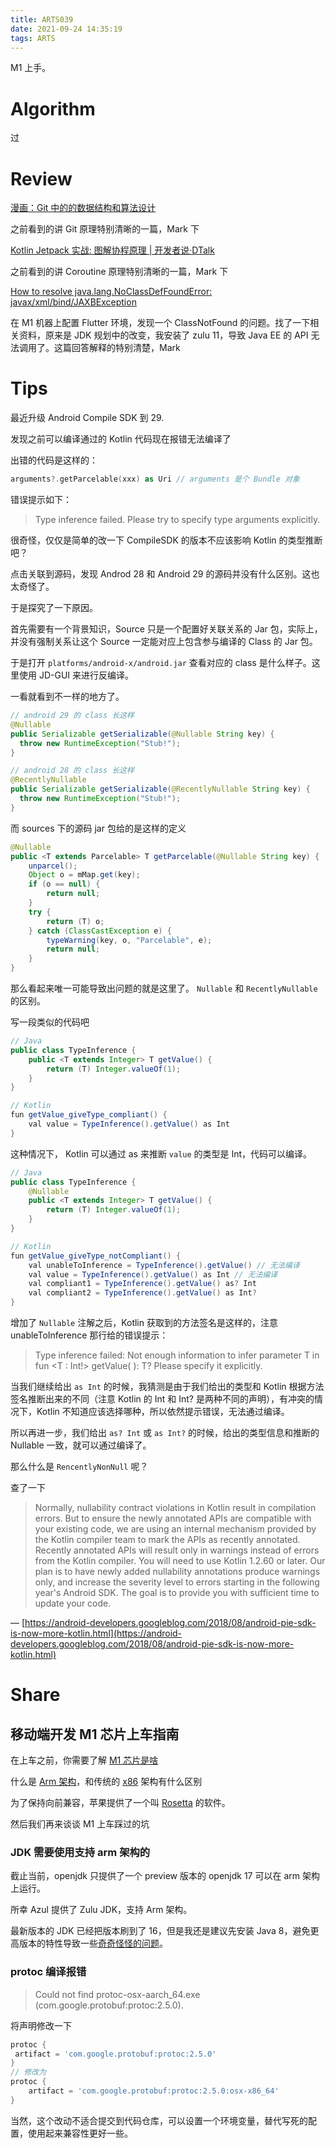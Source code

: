 ```yaml
---
title: ARTS039
date: 2021-09-24 14:35:19
tags: ARTS
---
```


M1 上手。

<!--more-->

# Algorithm

过

# Review

[漫画：Git 中的的数据结构和算法设计](https://mp.weixin.qq.com/s/QnWwd7TC8pBa_I8MFNwO6w)

之前看到的讲 Git 原理特别清晰的一篇，Mark 下

[Kotlin Jetpack 实战: 图解协程原理 | 开发者说·DTalk](https://mp.weixin.qq.com/s/qXjUFWTiUoLs9TON-SJD7w)

之前看到的讲 Coroutine 原理特别清晰的一篇，Mark 下

[How to resolve java.lang.NoClassDefFoundError: javax/xml/bind/JAXBException](https://stackoverflow.com/questions/43574426/how-to-resolve-java-lang-noclassdeffounderror-javax-xml-bind-jaxbexception)

在 M1 机器上配置 Flutter 环境，发现一个 ClassNotFound 的问题。找了一下相关资料，原来是 JDK 规划中的改变，我安装了 zulu 11，导致 Java EE 的 API 无法调用了。这篇回答解释的特别清楚，Mark

# Tips

最近升级 Android Compile SDK 到 29.

发现之前可以编译通过的 Kotlin 代码现在报错无法编译了

出错的代码是这样的：

```kotlin
arguments?.getParcelable(xxx) as Uri // arguments 是个 Bundle 对象
```

错误提示如下：

> Type inference failed. Please try to specify type arguments explicitly.

很奇怪，仅仅是简单的改一下 CompileSDK 的版本不应该影响 Kotlin 的类型推断吧？

点击关联到源码，发现 Androd 28 和 Android 29 的源码并没有什么区别。这也太奇怪了。

于是探究了一下原因。

首先需要有一个背景知识，Source 只是一个配置好关联关系的 Jar 包，实际上，并没有强制关系让这个 Source 一定能对应上包含参与编译的 Class 的 Jar 包。

于是打开 `platforms/android-x/android.jar` 查看对应的 class 是什么样子。这里使用 JD-GUI 来进行反编译。

一看就看到不一样的地方了。

```java
// android 29 的 class 长这样
@Nullable
public Serializable getSerializable(@Nullable String key) {
  throw new RuntimeException("Stub!");
}

// android 28 的 class 长这样
@RecentlyNullable
public Serializable getSerializable(@RecentlyNullable String key) {
  throw new RuntimeException("Stub!");
}
```

而 sources 下的源码 jar 包给的是这样的定义

```java
@Nullable
public <T extends Parcelable> T getParcelable(@Nullable String key) {
    unparcel();
    Object o = mMap.get(key);
    if (o == null) {
        return null;
    }
    try {
        return (T) o;
    } catch (ClassCastException e) {
        typeWarning(key, o, "Parcelable", e);
        return null;
    }
}
```

那么看起来唯一可能导致出问题的就是这里了。 `Nullable` 和 `RecentlyNullable` 的区别。

写一段类似的代码吧

```java
// Java
public class TypeInference {
    public <T extends Integer> T getValue() {
        return (T) Integer.valueOf(1);
    }
}

// Kotlin
fun getValue_giveType_compliant() {
    val value = TypeInference().getValue() as Int
}
```

这种情况下， Kotlin 可以通过 as 来推断 `value` 的类型是 Int，代码可以编译。

```java
// Java
public class TypeInference {
    @Nullable
    public <T extends Integer> T getValue() {
        return (T) Integer.valueOf(1);
    }
}

// Kotlin
fun getValue_giveType_notCompliant() {
    val unableToInference = TypeInference().getValue() // 无法编译
    val value = TypeInference().getValue() as Int // 无法编译
    val compliant1 = TypeInference().getValue() as? Int
    val compliant2 = TypeInference().getValue() as Int?
}
```

增加了 `Nullable` 注解之后，Kotlin 获取到的方法签名是这样的，注意 unableToInference 那行给的错误提示：

> Type inference failed: Not enough information to infer parameter T in
fun <T : Int!> getValue( ): T?
Please specify it explicitly.

当我们继续给出 `as Int` 的时候，我猜测是由于我们给出的类型和 Kotlin 根据方法签名推断出来的不同（注意 Kotlin 的 Int 和 Int? 是两种不同的声明），有冲突的情况下，Kotlin 不知道应该选择哪种，所以依然提示错误，无法通过编译。

所以再进一步，我们给出 `as? Int` 或 `as Int?` 的时候，给出的类型信息和推断的 Nullable 一致，就可以通过编译了。

那么什么是 `RencentlyNonNull` 呢？

查了一下

> Normally, nullability contract violations in Kotlin result in compilation errors. But to ensure the newly annotated APIs are compatible with your existing code, we are using an internal mechanism provided by the Kotlin compiler team to mark the APIs as recently annotated. Recently annotated APIs will result only in warnings instead of errors from the Kotlin compiler. You will need to use Kotlin 1.2.60 or later.
Our plan is to have newly added nullability annotations produce warnings only, and increase the severity level to errors starting in the following year's Android SDK. The goal is to provide you with sufficient time to update your code.

— [https://android-developers.googleblog.com/2018/08/android-pie-sdk-is-now-more-kotlin.html](https://android-developers.googleblog.com/2018/08/android-pie-sdk-is-now-more-kotlin.html)

# Share

## 移动端开发 M1 芯片上车指南

在上车之前，你需要了解 [M1 芯片是啥](https://zh.wikipedia.org/wiki/Apple_M1)

什么是 [Arm 架构](https://zh.wikipedia.org/wiki/ARM%E6%9E%B6%E6%A7%8B)，和传统的 [x86](https://zh.wikipedia.org/wiki/X86) 架构有什么区别

为了保持向前兼容，苹果提供了一个叫 [Rosetta](https://support.apple.com/zh-cn/HT211861) 的软件。

然后我们再来谈谈 M1 上车踩过的坑

### JDK 需要使用支持 arm 架构的

截止当前，openjdk 只提供了一个 preview 版本的 openjdk 17 可以在 arm 架构上运行。

所幸 Azul 提供了 Zulu JDK，支持 Arm 架构。

最新版本的 JDK 已经把版本刷到了 16，但是我还是建议先安装 Java 8，避免更高版本的特性导致一些[奇奇怪怪的问题](https://stackoverflow.com/a/43574427/3819519)。

### protoc 编译报错

> Could not find protoc-osx-aarch_64.exe (com.google.protobuf:protoc:2.5.0).

将声明修改一下

```groovy
protoc {
 artifact = 'com.google.protobuf:protoc:2.5.0'
}
// 修改为
protoc {
    artifact = 'com.google.protobuf:protoc:2.5.0:osx-x86_64'
}
```

当然，这个改动不适合提交到代码仓库，可以设置一个环境变量，替代写死的配置，使用起来兼容性更好一些。
